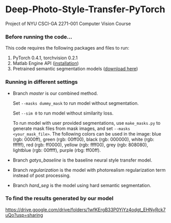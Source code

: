 # Deep-Photo-Style-Transfer-PyTorch
Project of NYU CSCI-GA 2271-001 Computer Vision Course

### Before running the code...

This code requires the following packages and files to run:
1. PyTorch 0.4.1, torchvision 0.2.1
2. Matlab Engine API ([installation](https://www.mathworks.com/help/matlab/matlab_external/install-matlab-engine-api-for-python-in-nondefault-locations.html))
3. Pretrained semantic segmentation models ([download here](http://sceneparsing.csail.mit.edu/model/pytorch/baseline-resnet101-upernet/))

### Running in different settings

* Branch _master_ is our combined method.
  
  Set `--masks dummy_mask` to run model without segmentation.
  
  Set `--sim 0` to run model without similarity loss.
  
  To run model with user provided segmentations, use `make_masks.py` to generate mask files from mask images, and set `--masks <your_mask_file>`. The following colors can be used in the image: blue (rgb: 0000ff), green (rgb: 00ff00), black (rgb: 000000), white (rgb: ffffff), red (rgb: ff0000), yellow (rgb: ffff00), grey	(rgb: 808080), lightblue (rgb: 00ffff), purple (rbg: ff00ff).

* Branch _gatys_baseline_ is the baseline neural style transfer model.

* Branch _regularization_ is the model with photorealism regularization term instead of post processing.

* Branch _hard_seg_ is the model using hard semantic segmentation.

### To find the results generated by our model

https://drive.google.com/drive/folders/1wfKErgB33P0YjYz4odgt_EHNyRck7uQo?usp=sharing
